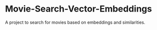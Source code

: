 # Movie-Search-Vector-Embeddings
A project to search for movies based on embeddings and similarities.
